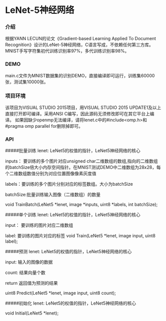 ﻿# LeNet-5神经网络

### 介绍
根据YANN LECUN的论文《Gradient-based Learning Applied To Document Recognition》设计的LeNet-5神经网络，C语言写成，不依赖任何第三方库。
MNIST手写字符集初代训练识别率97%，多代训练识别率98%。

### DEMO
main.c文件为MNIST数据集的识别DEMO，直接编译即可运行，训练集60000张，测试集10000张。

### 项目环境
该项目为VISUAL STUDIO 2015项目，用VISUAL STUDIO 2015 UPDATE1及以上直接打开即可编译。采用ANSI C编写，因此源码无须修改即可在其它平台上编译。
如果因缺少openmp无法编译，请将lenet.c中的#include&lt;omp.h&gt;和#pragma omp parallel for删除掉即可。

### API
#####批量训练
lenet:  LeNet5的权值的指针，LeNet5神经网络的核心

inputs： 要训练的多个图片对应unsigned char二维数组的数组,指向的二维数组的batchSize倍大小内存空间指针。在MNIST测试DEMO中二维数组为28x28，每个二维数组数值分别为对应位置图像像素灰度值

labels：要训练的多个图片分别对应的标签数组。大小为batchSize

batchSize:批量训练输入图像（二维数组）的数量

void TrainBatch(LeNet5 *lenet, image *inputs, uint8 *labels, int batchSize);

#####单个训练
lenet:  LeNet5的权值的指针，LeNet5神经网络的核心

input： 要训练的图片对应二维数组

label: 要训练的图片对应的标签
void Train(LeNet5 *lenet, image input, uint8 label);

#####预测
lenet:  LeNet5的权值的指针，LeNet5神经网络的核心

input:  输入的图像的数据

count:	结果向量个数

return  返回值为预测的结果

uint8 Predict(LeNet5 *lenet, image input, uint8 count);

#####初始化
lenet:  LeNet5的权值的指针，LeNet5神经网络的核心

void Initial(LeNet5 *lenet);